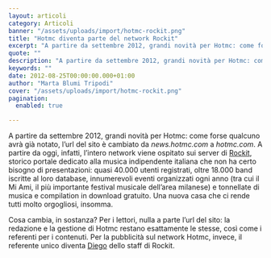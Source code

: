 ```yaml
---
layout: articoli
category: Articoli
banner: "/assets/uploads/import/hotmc-rockit.png"
title: "Hotmc diventa parte del network Rockit"
excerpt: "A partire da settembre 2012, grandi novità per Hotmc: come forse qualcuno avrà già notato, l’url del sito è cambiato da news.hotmc.com a hotmc.com. A partire da oggi, infatti, l’intero network viene ospitato sui server di Rockit, storico portale dedicato alla musica indipendente italiana che non ha certo bisogno di presentazioni: quasi 40.000 utenti registrati, [&hellip"
quote: ""
description: "A partire da settembre 2012, grandi novità per Hotmc: come forse qualcuno avrà già notato, l’url del sito è cambiato da news.hotmc.com a hotmc.com. A partire da oggi, infatti, l’intero network viene ospitato sui server di Rockit, storico portale dedicato alla musica indipendente italiana che non ha certo bisogno di presentazioni: quasi 40.000 utenti registrati, [&hellip"
keywords: ""
date: 2012-08-25T00:00:00.000+01:00
author: "Marta Blumi Tripodi"
cover: "/assets/uploads/import/hotmc-rockit.png"
pagination:
  enabled: true

---
```


A partire da settembre 2012, grandi novità per Hotmc: come forse qualcuno avrà già notato, l’url del sito è cambiato da _news.hotmc.com_ a _hotmc.com_. A partire da oggi, infatti, l’intero network viene ospitato sui server di [Rockit](http://www.rockit.it "http://www.rockit.it"), storico portale dedicato alla musica indipendente italiana che non ha certo bisogno di presentazioni: quasi 40.000 utenti registrati, oltre 18.000 band iscritte al loro database, innumerevoli eventi organizzati ogni anno (tra cui il Mi Ami, il più importante festival musicale dell’area milanese) e tonnellate di musica e compilation in download gratuito. Una nuova casa che ci rende tutti molto orgogliosi, insomma.

Cosa cambia, in sostanza? Per i lettori, nulla a parte l’url del sito: la redazione e la gestione di Hotmc restano esattamente le stesse, così come i referenti per i contenuti. Per la pubblicità sul network Hotmc, invece, il referente unico diventa [Diego](mailto:diego@rockit.it "mailto:diego@rockit.it") dello staff di Rockit.